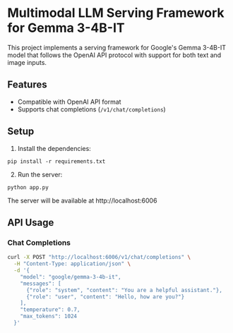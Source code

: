 # Multimodal LLM Serving Framework for Gemma 3-4B-IT

This project implements a serving framework for Google's Gemma 3-4B-IT model that follows the OpenAI API protocol with support for both text and image inputs.

## Features

- Compatible with OpenAI API format
- Supports chat completions (`/v1/chat/completions`)

## Setup

1. Install the dependencies:
```
pip install -r requirements.txt
```

2. Run the server:
```
python app.py
```

The server will be available at http://localhost:6006

## API Usage

### Chat Completions

```bash
curl -X POST "http://localhost:6006/v1/chat/completions" \
  -H "Content-Type: application/json" \
  -d '{
    "model": "google/gemma-3-4b-it",
    "messages": [
      {"role": "system", "content": "You are a helpful assistant."},
      {"role": "user", "content": "Hello, how are you?"}
    ],
    "temperature": 0.7,
    "max_tokens": 1024
  }'
```